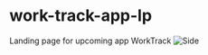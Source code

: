 # work-track-app-lp
Landing page for upcoming app WorkTrack
![Side](https://github.com/user-attachments/assets/c33d2bb6-a699-4543-9a9d-7374b65f0330)
